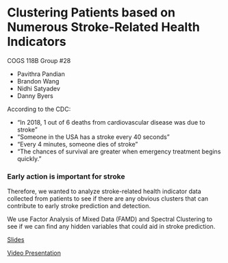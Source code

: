 # Clustering Patients based on Numerous Stroke-Related Health Indicators

COGS 118B Group #28
- Pavithra Pandian 
- Brandon Wang
- Nidhi Satyadev
- Danny Byers

According to the CDC:
- “In 2018, 1 out of 6 deaths from cardiovascular disease was due to stroke” 
- “Someone in the USA has a stroke every 40 seconds”
- “Every 4 minutes, someone dies of stroke”
- “The chances of survival are greater when emergency treatment begins quickly.” 

 ### **Early action is important for stroke**

Therefore, we wanted to analyze stroke-related health indicator data collected from patients to see if there are any obvious clusters that can contribute to early stroke prediction and detection. 

We use Factor Analysis of Mixed Data (FAMD) and Spectral Clustering to see if we can find any hidden variables that could aid in stroke prediction. 

[Slides](https://docs.google.com/presentation/d/11IRlDo01HAiW6StCcqhP0yoU0cEq_prweOpdNf3ZXgo/edit?usp=sharing)

[Video Presentation](https://drive.google.com/file/d/1JjNqr_ATY0JcO_DrIBTVZjQ_qe8sHAxJ/view?usp=sharing)
